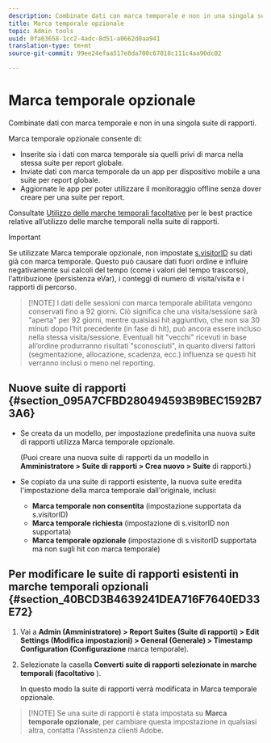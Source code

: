 ```yaml
---
description: Combinate dati con marca temporale e non in una singola suite di rapporti.
title: Marca temporale opzionale
topic: Admin tools
uuid: 0fa63658-1cc2-4adc-8d51-a0662d0aa941
translation-type: tm+mt
source-git-commit: 99ee24efaa517e8da700c67818c111c4aa90dc02

---
```



# Marca temporale opzionale

Combinate dati con marca temporale e non in una singola suite di rapporti.

Marca temporale opzionale consente di:

* Inserite sia i dati con marca temporale sia quelli privi di marca nella stessa suite per report globale.
* Inviate dati con marca temporale da un app per dispositivo mobile a una suite per report globale.
* Aggiornate le app per poter utilizzare il monitoraggio offline senza dover creare per una suite per report.

Consultate [Utilizzo delle marche temporali facoltative](/help/implement/js-implementation/timestamps-overview.md) per le best practice relative all’utilizzo delle marche temporali nella suite di rapporti.

>[!IMPORTANT]
>
>Se utilizzate Marca temporale opzionale, non impostate [s.visitorID](https://marketing.adobe.com/resources/help/en_US/sc/implement/visid_custom.html) su dati già con marca temporale. Questo può causare dati fuori ordine e influire negativamente sui calcoli del tempo (come i valori del tempo trascorso), l'attribuzione (persistenza eVar), i conteggi di numero di visita/visita e i rapporti di percorso.

> [!NOTE] I dati delle sessioni con marca temporale abilitata vengono conservati fino a 92 giorni. Ciò significa che una visita/sessione sarà "aperta" per 92 giorni, mentre qualsiasi hit aggiuntivo, che non sia 30 minuti dopo l’hit precedente (in fase di hit), può ancora essere incluso nella stessa visita/sessione. Eventuali hit "vecchi" ricevuti in base all’ordine produrranno risultati "sconosciuti", in quanto diversi fattori (segmentazione, allocazione, scadenza, ecc.) influenza se questi hit verranno inclusi o meno nel reporting.

## Nuove suite di rapporti {#section_095A7CFBD280494593B9BEC1592B73A6}

* Se creata da un modello, per impostazione predefinita una nuova suite di rapporti utilizza Marca temporale opzionale.

   (Puoi creare una nuova suite di rapporti da un modello in **Amministratore &gt; Suite di rapporti &gt; Crea nuovo &gt; Suite** di rapporti.)
* Se copiato da una suite di rapporti esistente, la nuova suite eredita l'impostazione della marca temporale dall'originale, inclusi:

   * **Marca temporale non consentita** (impostazione supportata da s.visitorID)
   * **Marca temporale richiesta** (impostazione di s.visitorID non supportata)
   * **Marca temporale opzionale** (impostazione di s.visitorID supportata ma non sugli hit con marca temporale)

## Per modificare le suite di rapporti esistenti in marche temporali opzionali {#section_40BCD3B4639241DEA716F7640ED33E72}

1. Vai a **Admin (Amministratore) &gt; Report Suites (Suite di rapporti) &gt; Edit Settings (Modifica impostazioni) &gt; General (Generale) &gt; Timestamp Configuration (Configurazione** marca temporale).
1. Selezionate la casella **Converti suite di rapporti selezionate in marche temporali (facoltativo** ).

   In questo modo la suite di rapporti verrà modificata in Marca temporale opzionale.

> [!NOTE] Se una suite di rapporti è stata impostata su **Marca temporale opzionale**, per cambiare questa impostazione in qualsiasi altra, contatta l'Assistenza clienti Adobe.

